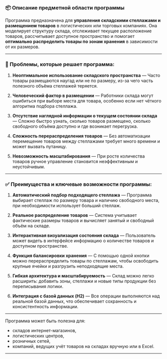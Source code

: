### 📦 Описание предметной области программы

Программа предназначена для **управления складскими стеллажами и размещением товаров** в логистических или торговых компаниях. Она моделирует структуру склада, отслеживает текущее расположение товаров, рассчитывает доступное пространство и помогает **оптимально распределить товары по зонам хранения** в зависимости от их размеров.

---

### 🧩 Проблемы, которые решает программа:

1. **Неоптимальное использование складского пространства**
   — Часто товары размещаются наугад или не по размеру, из-за чего часть полезного объёма стеллажей теряется.

2. **Человеческий фактор в размещении**
   — Работники склада могут ошибиться при выборе места для товара, особенно если нет чёткого алгоритма подбора стеллажа.

3. **Отсутствие наглядной информации о текущем состоянии склада**
   — Сложно быстро узнать, сколько товаров размещено, сколько свободного объёма доступно и где возникает перегрузка.

4. **Сложность перераспределения товаров**
   — Без автоматизации перемещение товаров между стеллажами требует много времени и может вызвать путаницу.

5. **Невозможность масштабирования**
   — При росте количества товаров ручное управление становится неэффективным и неустойчивым.

---

### ✅ Преимущества и ключевые возможности программы:

1. **Автоматический подбор подходящего стеллажа**
   — Программа выбирает стеллаж по размеру товара и наличию свободного места, при необходимости использует больший стеллаж.

2. **Реальное распределение товаров**
   — Система учитывает фактические размеры товаров и вычисляет занятый и свободный объём на складе.

3. **Интерактивная визуализация состояния склада**
   — Пользователь может видеть в интерфейсе информацию о количестве товаров и доступном пространстве.

4. **Функция балансировки хранения**
   — С помощью одной кнопки можно перераспределить товары по стеллажам, чтобы освободить крупные ячейки и разгрузить неподходящие места.

5. **Гибкая архитектура и масштабируемость**
   — Склад можно легко расширить: добавить зоны, стеллажи и новые типы продукции без переписывания логики.

6. **Интеграция с базой данных (H2)**
   — Все операции выполняются над реальной базой данных, что обеспечивает сохранность и консистентность информации.

---

Программа может быть полезна для:

* складов интернет-магазинов,
* логистических центров,
* розничных сетей,
* компаний, ведущих учёт товаров на складах вручную или в Excel.

---

